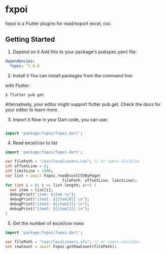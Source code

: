 # fxpoi

fxpoi is a Flutter plugins for read/export excel, csv.

## Getting Started

1. Depend on it 
Add this to your package's pubspec.yaml file:

```yaml
dependencies:
  fxpoi: ^1.0.0
```

2. Install it 
You can install packages from the command line: 

with Flutter:

```
$ flutter pub get
``` 
Alternatively, your editor might support flutter pub get. Check the docs for your editor to learn more.

3. Import it 
Now in your Dart code, you can use:

```dart

import 'package:fxpoi/fxpoi.dart';

```
 
 4. Read excel/csv to list
 ```dart
 import 'package:fxpoi/fxpoi.dart';
 
 var filePath = "/usr/local/users.csv"; // or users.xls|xlsx
 int offsetLine = 0;
 int limitLine = 1000;
 var list = await Fxpoi.readExcelCSVByPage(
                          filePath, offsetLine, limitLine);
 for (int i = 0; i <= list.length; i++) {
   var item = list[i];
   debugPrint("item: $item \n");
   debugPrint("item1: ${item[0]} \n");
   debugPrint("item2: ${item[1]} \n");
   debugPrint("item3: ${item[2]} \n");
 }
 
 ```
 
  5. Get the number of excel/csv rows
   ```dart
 import 'package:fxpoi/fxpoi.dart';
 
 var filePath = "/usr/local/users.xls"; // or users.csv|xlsx
 int rowCount = await Fxpoi.getRowCount(filePath);
 
 ```

